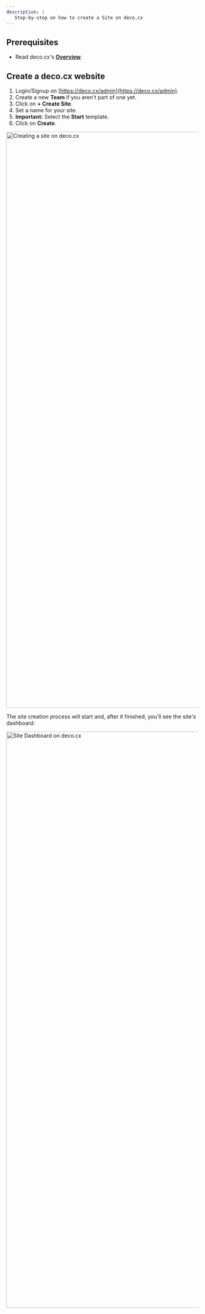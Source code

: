 ```yaml
---
description: |
   Step-by-step on how to create a Site on deco.cx
---
```


## Prerequisites

- Read deco.cx's [**Overview**](/docs/en/overview).

## Create a deco.cx website

1. Login/Signup on [https://deco.cx/admin](https://deco.cx/admin).
2. Create a new **Team** if you aren't part of one yet.
3. Click on **+ Create Site**.
4. Set a name for your site.
5. **Important:** Select the **Start** template.
6. Click on **Create**.

<img width="1512" alt="Creating a site on deco.cx" src="https://github-production-user-asset-6210df.s3.amazonaws.com/18706156/253386927-287e0b0d-5e96-46a3-9396-5cae24519bf3.png">

The site creation process will start and, after it finished, you'll see the site's dashboard:

<img width="1512" alt="Site Dashboard on deco.cx" src="https://github.com/deco-cx/deco/assets/18706156/13d2331e-86b2-4db5-b11a-2cff2ac807ac">

